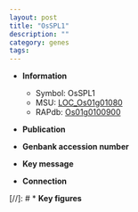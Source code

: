 ```yaml
---
layout: post
title: "OsSPL1"
description: ""
category: genes
tags: 
---
```


* **Information**  
    + Symbol: OsSPL1  
    + MSU: [LOC_Os01g01080](http://rice.uga.edu/cgi-bin/ORF_infopage.cgi?orf=LOC_Os01g01080)  
    + RAPdb: [Os01g0100900](http://rapdb.dna.affrc.go.jp/viewer/gbrowse_details/irgsp1?name=Os01g0100900)  

* **Publication**  

* **Genbank accession number**  

* **Key message**  

* **Connection**  

[//]: # * **Key figures**  



